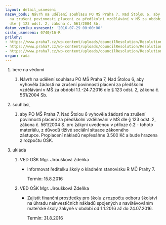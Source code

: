 ```yaml
---
layout: detail_usneseni
nazev_bodu: Návrh na udělení souhlasu PO MŠ Praha 7, Nad Štolou 6, aby vyhověla žádosti
  na zrušení povinnosti placení za předškolní vzdělávání v MŠ za období 1.1.-24.7.2016
  dle § 123 odst. 2, zákona č. 561/2004 Sb.
datum_vzniku_usneseni: '2016-07-29 00:00:00'
cislo_usneseni: 0740/16-R
prilohy:
- https://www.praha7.cz/wp-content/uploads/councilResolution/Resolutions/28018/export/DuvodovazpravaholubovaskolneMSJanovskeho~86441.docx
- https://www.praha7.cz/wp-content/uploads/councilResolution/Resolutions/28018/export/c2upravena_zadost~86440.pdf
- https://www.praha7.cz/wp-content/uploads/councilResolution/Resolutions/28018/export/export~298197.pdf
organ: rada
---
```

<OL class=urzList_view id=urzList>
<LI class=urzClass1><SPAN name="1">bere na vědomí</SPAN> 
<OL class=urzOlClass>
<LI class=urzClass2 style="TEXT-ALIGN: left"><SPAN>
<P>Návrh na udělení souhlasu PO MŠ Praha 7, Nad Štolou 6, aby vyhověla žádosti na zrušení povinnosti placení za předškolní vzdělávání v MŠ za období 1.1.-24.7.2016&nbsp;dle § 123 odst. 2, zákona č. 561/2004 Sb.</P></SPAN></LI></OL></LI>
<LI class=urzClass1><SPAN name="90">souhlasí,</SPAN> 
<OL class=urzOlClass>
<LI class=urzClass2 style="TEXT-ALIGN: left"><SPAN>
<P>aby PO MŠ Praha 7, Nad Štolou 6 vyhověla žádosti na zrušení povinnosti placení za předškolní vzdělávání v MŠ dle § 123 odst. 2, zákona č. 561/2004 S. pro žákyni uvedenou v příloze č.2 - tohoto materiálu, z důvodů tíživé sociální situace&nbsp;zákonného zástupce.&nbsp;Proplacení nákladů nepřesáhne 3.500 Kč a bude hrazena z rozpočtu OŠK.</P></SPAN></LI></OL></LI>
<LI class=urzClass1 id=urzUkoly><SPAN name="1">ukládá</SPAN>
<OL class=urzOlClass>
<LI class=urzClass2><SPAN>
<P>VED OŠK Mgr. Jiroušková Zdeňka</P></SPAN>
<UL class=urzUlClass>
<LI class=urzClass3><SPAN>
<P>Informovat ředitelku školy o kladném stanovisku R MČ Prahy 7.</P></SPAN><SPAN class=urzUkolTermin>Termín:&nbsp;15.8.2016</SPAN></LI></UL></LI>
<LI class=urzClass2><SPAN>
<P>VED OŠK Mgr. Jiroušková Zdeňka</P></SPAN>
<UL class=urzUlClass>
<LI class=urzClass3><SPAN>
<P>Zajistit finanční prostředky pro školu z rozpočtu odboru školství na úhradu neinvestičních nákladů spojených s navštěvováním mateřské školy žákyně v období od 1.1.2016 až do 24.07.2016.</P></SPAN><SPAN class=urzUkolTermin>Termín:&nbsp;31.8.2016</SPAN></LI></UL></LI></OL></LI></OL>